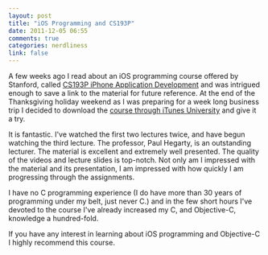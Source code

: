 ```yaml
---
layout: post
title: "iOS Programming and CS193P"
date: 2011-12-05 06:55
comments: true
categories: nerdliness
link: false
---
```

A few weeks ago I read about an iOS programming course offered by Stanford,
called 
[CS193P iPhone Application Development](http://www.stanford.edu/class/cs193p/cgi-bin/drupal/ "CS193P iPhone Application Development") and was intrigued enough to save a link to the material for future reference. At the end of the Thanksgiving holiday weekend as I was preparing for a week long business trip I decided to download the [course through iTunes University](http://itunes.apple.com/us/itunes-u/ipad-iphone-application-development/id473757255 "iTunes link") and give it a try.

It is fantastic. I've watched the first two lectures twice, and have begun
watching the third lecture. The professor, Paul Hegarty, is an outstanding
lecturer. The material is excellent and extremely well presented. The quality of the
videos and lecture slides is top-notch. Not only am I impressed with the
material and its presentation, I am impressed with how quickly I am progressing
through the assignments.

I have no C programming experience (I do have more than 30 years of programming
under my belt, just never C.) and in the few short hours I've devoted to the
course I've already increased my C, and Objective-C, knowledge a hundred-fold.

If you have any interest in learning about iOS programming and Objective-C
I highly recommend this course. 


